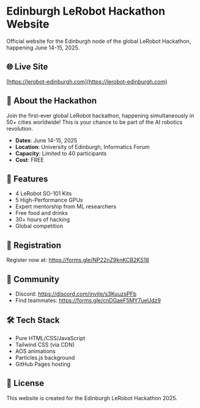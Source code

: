 # Edinburgh LeRobot Hackathon Website

Official website for the Edinburgh node of the global LeRobot Hackathon, happening June 14-15, 2025.

## 🌐 Live Site
[https://lerobot-edinburgh.com](https://lerobot-edinburgh.com)

## 🤖 About the Hackathon
Join the first-ever global LeRobot hackathon, happening simultaneously in 50+ cities worldwide! This is your chance to be part of the AI robotics revolution.

- **Dates**: June 14-15, 2025
- **Location**: University of Edinburgh, Informatics Forum
- **Capacity**: Limited to 40 participants
- **Cost**: FREE

## 🚀 Features
- 4 LeRobot SO-101 Kits
- 5 High-Performance GPUs
- Expert mentorship from ML researchers
- Free food and drinks
- 30+ hours of hacking
- Global competition

## 📝 Registration
Register now at: https://forms.gle/NP22nZ9knKCB2KS18

## 💬 Community
- Discord: https://discord.com/invite/s3KuuzsPFb
- Find teammates: https://forms.gle/cnDGaeF5MY7ueUdz9

## 🛠️ Tech Stack
- Pure HTML/CSS/JavaScript
- Tailwind CSS (via CDN)
- AOS animations
- Particles.js background
- GitHub Pages hosting

## 📄 License
This website is created for the Edinburgh LeRobot Hackathon 2025. 